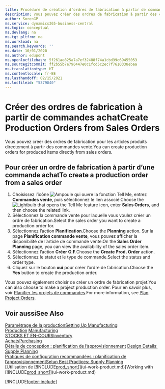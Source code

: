 ```yaml
---
title: Procédure de création d’ordres de fabrication à partir de commandes vente | Microsoft Docs
description: Vous pouvez créer des ordres de fabrication à partir des commandes vente dans le département Ventes & marketing.
author: SorenGP
ms.service: dynamics365-business-central
ms.topic: conceptual
ms.devlang: na
ms.tgt_pltfrm: na
ms.workload: na
ms.search.keywords: ''
ms.date: 10/01/2020
ms.author: edupont
ms.openlocfilehash: 5f261ae825a7a7ef32488f74a1cbd99c69455053
ms.sourcegitcommit: ff2b55b7e790447e0c1fcd5c2ec7f7610338ebaa
ms.translationtype: HT
ms.contentlocale: fr-BE
ms.lasthandoff: 02/15/2021
ms.locfileid: "5379840"
---
```

# <a name="create-production-orders-from-sales-orders"></a><span data-ttu-id="d58cc-103">Créer des ordres de fabrication à partir de commandes achat</span><span class="sxs-lookup"><span data-stu-id="d58cc-103">Create Production Orders from Sales Orders</span></span>
<span data-ttu-id="d58cc-104">Vous pouvez créer des ordres de fabrication pour les articles produits directement à partir des commandes vente.</span><span class="sxs-lookup"><span data-stu-id="d58cc-104">You can create production orders for produced items directly from sales orders.</span></span>  

## <a name="to-create-a-production-order-from-a-sales-order"></a><span data-ttu-id="d58cc-105">Pour créer un ordre de fabrication à partir d’une commande achat</span><span class="sxs-lookup"><span data-stu-id="d58cc-105">To create a production order from a sales order</span></span>  

1.  <span data-ttu-id="d58cc-106">Choisissez l’icône ![Ampoule qui ouvre la fonction Tell Me](media/ui-search/search_small.png "Dites-moi ce que vous voulez faire"), entrez **Commandes vente**, puis sélectionnez le lien associé.</span><span class="sxs-lookup"><span data-stu-id="d58cc-106">Choose the ![Lightbulb that opens the Tell Me feature](media/ui-search/search_small.png "Tell me what you want to do") icon, enter **Sales Orders**, and then choose the related link.</span></span>  
2.  <span data-ttu-id="d58cc-107">Sélectionnez la commande vente pour laquelle vous voulez créer un ordre de fabrication.</span><span class="sxs-lookup"><span data-stu-id="d58cc-107">Select the sales order you want to create a production order for.</span></span>  
3.  <span data-ttu-id="d58cc-108">Sélectionnez l’action **Planification**.</span><span class="sxs-lookup"><span data-stu-id="d58cc-108">Choose the **Planning** action.</span></span> <span data-ttu-id="d58cc-109">Sur la page **Planification commande vente**, vous pouvez afficher la disponibilité de l’article de commande vente.</span><span class="sxs-lookup"><span data-stu-id="d58cc-109">On the **Sales Order Planning** page, you can view the availability of the sales order item.</span></span>  
4.  <span data-ttu-id="d58cc-110">Sélectionnez l’action **Créer O.F**.</span><span class="sxs-lookup"><span data-stu-id="d58cc-110">Choose the **Create Prod. Order** action.</span></span>  
5.  <span data-ttu-id="d58cc-111">Sélectionnez le statut et le type de commande.</span><span class="sxs-lookup"><span data-stu-id="d58cc-111">Select the status and order type.</span></span>  
6.  <span data-ttu-id="d58cc-112">Cliquez sur le bouton **oui** pour créer l’ordre de fabrication.</span><span class="sxs-lookup"><span data-stu-id="d58cc-112">Choose the **Yes** button to create the production order.</span></span>

<span data-ttu-id="d58cc-113">Vous pouvez également choisir de créer un ordre de fabrication projet.</span><span class="sxs-lookup"><span data-stu-id="d58cc-113">You can also choose to make a project production order.</span></span> <span data-ttu-id="d58cc-114">Pour en savoir plus, voir [Planifier les projets de commandes](production-how-to-plan-project-orders.md).</span><span class="sxs-lookup"><span data-stu-id="d58cc-114">For more information, see [Plan Project Orders](production-how-to-plan-project-orders.md).</span></span>   

## <a name="see-also"></a><span data-ttu-id="d58cc-115">Voir aussi</span><span class="sxs-lookup"><span data-stu-id="d58cc-115">See Also</span></span>  
[<span data-ttu-id="d58cc-116">Paramétrage de la production</span><span class="sxs-lookup"><span data-stu-id="d58cc-116">Setting Up Manufacturing</span></span>](production-configure-production-processes.md)  
<span data-ttu-id="d58cc-117">[Production](production-manage-manufacturing.md)  </span><span class="sxs-lookup"><span data-stu-id="d58cc-117">[Manufacturing](production-manage-manufacturing.md)  </span></span>  
[<span data-ttu-id="d58cc-118">STOCKS ET EN-COURS</span><span class="sxs-lookup"><span data-stu-id="d58cc-118">Inventory</span></span>](inventory-manage-inventory.md)  
[<span data-ttu-id="d58cc-119">Achats</span><span class="sxs-lookup"><span data-stu-id="d58cc-119">Purchasing</span></span>](purchasing-manage-purchasing.md)  
<span data-ttu-id="d58cc-120">[Détails de conception : planification de l’approvisionnement](design-details-supply-planning.md) </span><span class="sxs-lookup"><span data-stu-id="d58cc-120">[Design Details: Supply Planning](design-details-supply-planning.md) </span></span>  
[<span data-ttu-id="d58cc-121">Pratiques de configuration recommandées : planification de l’approvisionnement</span><span class="sxs-lookup"><span data-stu-id="d58cc-121">Setup Best Practices: Supply Planning</span></span>](setup-best-practices-supply-planning.md)  
<span data-ttu-id="d58cc-122">[Utilisation de [!INCLUDE[prod_short](includes/prod_short.md)]](ui-work-product.md)</span><span class="sxs-lookup"><span data-stu-id="d58cc-122">[Working with [!INCLUDE[prod_short](includes/prod_short.md)]](ui-work-product.md)</span></span>


[!INCLUDE[footer-include](includes/footer-banner.md)]